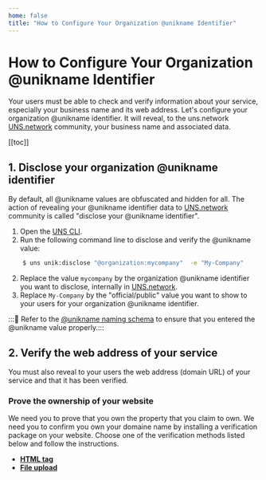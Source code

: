 ```yaml
---
home: false
title: "How to Configure Your Organization @unikname Identifier"
---
```

 

# How to Configure Your Organization @unikname Identifier

Your users must be able to check and verify information about your service, especially your business name and its web address. Let's configure your organization @unikname identifier. It will reveal, to the uns.network [UNS.network](https://explorer.uns.network) community, your business name and associated data.

[[toc]]

## 1. Disclose your organization @unikname identifier

By default, all @unikname values are obfuscated and hidden for all. The action of revealing your @unikname identifier data to [UNS.network](https://explorer.uns.network) community is called "disclose your @unikname identifier".

1. Open the [UNS CLI](creating-unikname-organization). 
2. Run the following command line to disclose and verify the @unikname value:

```bash
    $ uns unik:disclose "@organization:mycompany"  -e "My-Company"
```

2. Replace the value `mycompany` by the organization @unikname identifier you want to disclose, internally in [UNS.network](https://explorer.uns.network).
3. Replace `My-Company` by the "official/public" value you want to show to your users for your organization @unikname identifier.<br/>

:::📝
Refer to the [@unikname naming schema](soon) to ensure that you entered the @unikname value properly.::: 

## 2. Verify the web address of your service

You must also reveal to your users the web address (domain URL) of your service and that it has been verified.

### Prove the ownership of your website

We need you to prove that you own the property that you claim to own. We need you to confirm you own your domaine name by installing a verification package on your website. Choose one of the verification methods listed below and follow the instructions.
 
- **[HTML tag](/3.1VerifyWebAddress-htmlTag)**
- **[File upload](/3.2VerifyWebAddress-fileUpload)**

